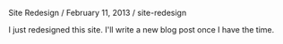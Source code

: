 Site Redesign / February 11, 2013 / site-redesign

I just redesigned this site. I'll write a new blog post once I have the time.
